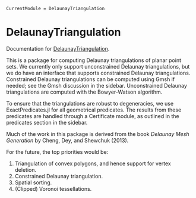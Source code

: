 ```@meta
CurrentModule = DelaunayTriangulation
```

# DelaunayTriangulation

Documentation for [DelaunayTriangulation](https://github.com/DanielVandH/DelaunayTriangulation.jl).

This is a package for computing Delaunay triangulations of planar point sets. We currently only support unconstrained Delaunay triangulations, but we do have an interface that supports constrained Delaunay triangulations. Constrained Delaunay triangulations can be computed using Gmsh if needed; see the Gmsh discussion in the sidebar. Unconstrained Delaunay triangulations are computed with the Bowyer-Watson algorithm.

To ensure that the triangulations are robust to degeneracies, we use ExactPredicates.jl for all geometrical predicates. The results from these predicates are handled through a Certificate module, as outlined in the predicates section in the sidebar.

Much of the work in this package is derived from the book *Delaunay Mesh Generation* by Cheng, Dey, and Shewchuk (2013).

For the future, the top priorities would be:

1. Triangulation of convex polygons, and hence support for vertex deletion.
2. Constrained Delaunay triangulation.
3. Spatial sorting.
4. (Clipped) Voronoi tessellations.